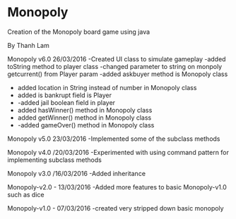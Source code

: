 # Monopoly
Creation of the Monopoly board game using java

By Thanh Lam

Monopoly v6.0 26/03/2016
-Created UI class to simulate gameplay
-added toString method to player class
-changed parameter to string on monpoly getcurrent() from Player param
-added askbuyer method is Monopoly class
- added location in String instead of number in Monopoly class
- added is bankrupt field is Player
- -added jail boolean field in player
- added hasWinner() method in Monopoly class
- added getWinner() method in Monopoly class
- -added gameOver() method in Monopoly class

Monopoly v5.0 23/03/2016
-Implemented some of the subclass methods

Monopoly v4.0 /20/03/2016 
-Experimented with using command pattern for implementing subclass methods

Monopoly v3.0 /16/03/2016 
-Added inheritance

Monopoly-v2.0 - 13/03/2016
-Added more features to basic Monopoly-v1.0 such as dice

Monopoly-v1.0 - 07/03/2016
-created very stripped down basic monopoly
